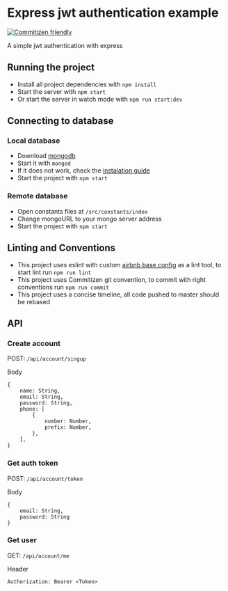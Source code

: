 # Express jwt authentication example
[![Commitizen friendly](https://img.shields.io/badge/commitizen-friendly-brightgreen.svg)](http://commitizen.github.io/cz-cli/)

A simple jwt authentication with express

## Running the project

* Install all project dependencies with `npm install`
* Start the server with `npm start`
* Or start the server in watch mode with `npm run start:dev`

## Connecting to database

### Local database

* Download [mongodb](https://www.mongodb.com/download-center)
* Start it with `mongod`
* If it does not work, check the [instalation guide](https://docs.mongodb.com/manual/administration/install-community/)
* Start the project with `npm start`

### Remote database

* Open constants files at `/src/constants/index`
* Change mongoURL to your mongo server address
* Start the project with `npm start`

## Linting and Conventions

* This project uses eslint with custom [airbnb base config](https://www.npmjs.com/package/eslint-config-airbnb-base) as a lint tool, to start lint run `npm run lint`
* This project uses Commitizen git convention, to commit with right conventions run `npm run commit`
* This project uses a concise timeline, all code pushed to master should be rebased

## API

### Create account
POST: `/api/account/singup`

Body
```
{
    name: String,
    email: String,
    password: String,
    phone: [
        {
            number: Number,
            prefix: Number,
        },
    ],
}
```

### Get auth token
POST: `/api/account/token`

Body
```
{
    email: String,
    password: String
}
```

### Get user
GET: `/api/account/me`

Header
```
Authorization: Bearer <Token>
```
